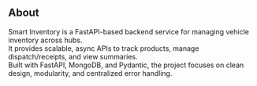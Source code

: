 ## About
Smart Inventory is a FastAPI-based backend service for managing vehicle inventory across hubs.  
It provides scalable, async APIs to track products, manage dispatch/receipts, and view summaries.  
Built with FastAPI, MongoDB, and Pydantic, the project focuses on clean design, modularity, and centralized error handling.

